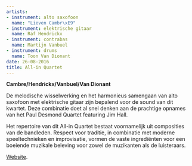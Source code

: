```yaml
---
artists:
- instrument: alto saxofoon
  name: "Lieven Cambr\xE9"
- instrument: elektrische gitaar
  name: Raf Hendrickx
- instrument: contrabas
  name: Martijn Vanbuel
- instrument: drums
  name: Toon Van Dionant
date: 26-08-2016
title: All-in Quartet
---
```

**Cambre/Hendrickx/Vanbuel/Van Dionant** 

De melodische wisselwerking en het harmonieus samengaan van alto saxofoon met elektrische gitaar zijn bepalend 
voor de sound van dit kwartet. Deze combinatie doet al snel denken aan de prachtige opnames van het Paul Desmond 
Quartet featuring Jim Hall. 

Het repertoire van dit All-in Quartet bestaat voornamelijk uit composities van de bandleden. Respect voor traditie, 
in combinatie met moderne speeltechnieken en improvisatie, vormen de vaste ingrediënten voor een boeiende muzikale 
beleving voor zowel de muzikanten als de luisteraars. 

[Website](http://www.lievencambre.be/all-in-quartet-4-cambreacutehendrickx-vanbuelvan-dionant.html).